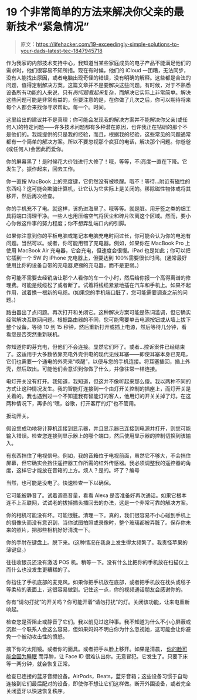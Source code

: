 # 19 个非常简单的方法来解决你父亲的最新技术“紧急情况”

> 原文：<https://lifehacker.com/19-exceedingly-simple-solutions-to-your-dads-latest-tec-1847945718>

作为我家的内部技术支持中心，我知道当某些家庭成员的电子产品不能满足他们的需求时，他们很容易不知所措。现在有时候，他们的 iCloud 一团糟，无法同步，没有人能找出原因，或者电脑出现奇怪的错误，没有明确的解释。这些都是合法的问题，值得定制解决方案。这篇文章并不是要解决这些问题。有时候，对于不熟悉设备所有功能的人来说，只有*的问题看起来*复杂，而解决它实际上非常简单。解决这些问题可能是非常有益的，但要注意的是，在你做了几次之后，你可以期待将来每个人都会来找你寻求帮助。每一个。时间。

这里给出的建议并不是真理；你可能会发现我的解决方案并不能解决你父亲(或任何人)的特定问题——许多技术问题都有多种潜在原因，也许我正在钻研的那个不是他们的。我能提供的只是我的经验，而且，根据我的经验，这些常见的问题通常都有一个简单的解决方案。所以不要忽视那个疯狂的电话，解决那个问题。你爸爸(或任何人)会因此而爱你。

你的屏幕黑了！是时候花大价钱进行大修了！哦，等等，不:亮度一直在下降。它发生了。振作起来，回去工作。

你一直按 MacBook 上的亮度键，它仍然没有被唤醒。哦不！等待...附近有磁性的东西吗？这可能会欺骗计算机，让它认为它实际上是关闭的。移除磁性物体或将其移开，然后再次检查。

你的手机充不了电。就这样，该扔进海里了。哦等等。就是脏。用牙签之类的细工具将端口清理干净。一些人也用压缩空气将灰尘和碎片吹离这个区域。然而，要小心你做这件事的努力程度；你不想弄乱端口内的引脚。

如果你注意到你的平板电脑或笔记本电脑充电时间过长，你可能会认为你的电池有问题。当然可以。或者，你可能用错了充电器。例如，如果你在 MacBook Pro 上使用 MacBook Air 充电器，它会充电，但速度会很慢。iPad 也是如此；你可以把它插到一个 5W 的 iPhone 充电器上，但要达到 100%需要很长时间。(通常最好使用比你的设备自带的充电器*更强*的充电器，而不是更弱。)

你可能不需要去经销店让那个人看你的车一个小时，然后给你报一个高得离谱的修理费。可能是线缆松了或者断了。试着将线缆紧紧地插在汽车和手机上。如果不起作用，试着换一根新的电缆。(如果您的手机端口脏了，您可能需要调查之前的问题。)

路由器出了点问题。再次打开和关闭它。这种解决方案可能是陈词滥调，但它确实经常解决互联网问题。根据路由器的不同，您可能需要单击电源按钮或从墙上拔下整个设备。等待 10 到 15 秒钟，然后重新打开或插上电源，然后等待几分钟，看看您是否突然重新联机。

你知道你的芽充电，但他们不会连接。显然它们坏了。或者...控诉案件已经结束了。这适用于大多数依靠充电外壳供电的现代无线耳塞——即使耳塞本身已充电，它们也需要一个通电的外壳来“唤醒”，以便与您的手机连接。将耳塞插回，插上外壳，然后取出。可能他们会意识到你做了什么，并像往常一样连接。

电灯开关没有打开。我知道，我知道，但这并不像听起来那么傻。我以两种不同的方式让这种情况发生。我的智能灯连接到一个由灯开关控制的插座上，而灯开关是关着的。我也遇到过一个不知道我有智能灯的客人，他用灯的开关关掉了灯。在这两种情况下，再多的“嘿，谷歌，打开客厅的灯”也不管用。

扳动开关。

假设您成功地将计算机连接到显示器，并且显示器已连接到电源并打开，则您可能输入错误。检查您连接到显示器上的哪个端口，然后使用显示器的控制切换到该输入。

有东西挡住了电视信号。例如，我的音箱位于电视前面，虽然它不够大，不会挡住屏幕，但它确实会挡住遥控器工作所需的红外传感器。我必须调整我的遥控器的角度，这样它才能放在音箱的上方。烦人？是的。坏了？编号

当然，也可能是没电了。快速检查一下以确保。

它可能被静音了。试着调高音量，看看 Alexa 是否准备好再次通话。如果它根本连不上互联网，试试老的拔掉插头插回去的办法，这是一个非常可靠的解决方案。

你的相机可能没有坏。可能很脏。清理一下。真的，我们很容易不小心碰到手机上的摄像头而没有意识到，当你试图拍照或录像时，整个玻璃都被弄脏了。保存你未来的照片，把那些相机好好清洗一下。

你的手肘在键盘上。脱下来。(这种情况在我身上发生得太频繁了。我责怪苹果的薄键盘。)

往往收银员还没有激活 POS 机。稍等一下。没有什么比把你的手机放在扫描仪上而什么也没发生更糟糕的了。

你挡住了手机底部的麦克风。如果你把手机放在底部，或者把手机放在枕头或毯子等柔软的表面上，这很容易做到。记住这一点，你的视频通话朋友会感谢你的。

你有“请勿打扰”的开关吗？你可能开着“请勿打扰”的灯。关闭该功能，让来电重新响起。

检查您是否阻止或静音了它们。我以前见过这种事。我不知道为什么不小心屏蔽或沉默一个联系人会这么容易，但如果妈妈不明白你为什么忽视她，这可能会让你避免一个被动攻击性的愤怒。

摘下你的太阳镜。或者你的面具。或者把手从脸上移开。如果是清晨， [你的脸可能会因为睡眠](https://slate.com/technology/2018/07/iphone-face-id-struggles-to-recognize-people-in-the-morning.html) 而浮肿，让 Face ID 很难认出你。无意冒犯。它发生了。只要下床等一两分钟，就会恢复正常。

检查已连接的蓝牙音频设备。AirPods，Beats，蓝牙音箱；这些设备习惯于自动连接到它们最后配对的设备，即使你不想让它们这样做。断开外围设备，或者完全关闭蓝牙以快速恢复秩序。